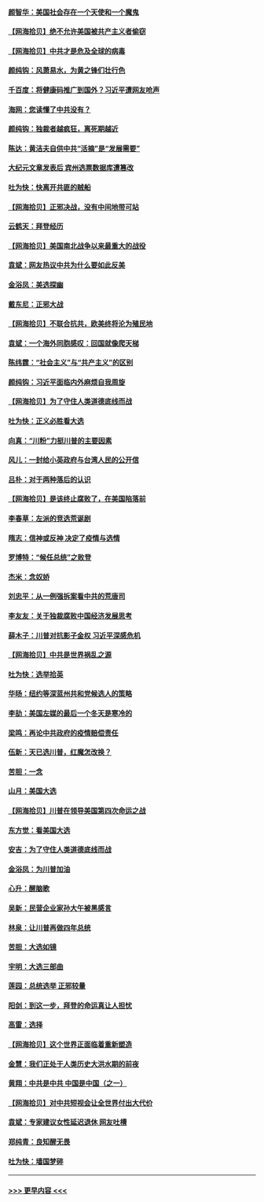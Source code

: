 #### [颜智华：美国社会存在一个天使和一个魔鬼](../pages/nsc993/n12574299.md?t=11261251) 
#### [【网海拾贝】绝不允许美国被共产主义者偷窃](../pages/nsc993/n12573396.md?t=11261251) 
#### [【网海拾贝】中共才是危及全球的病毒](../pages/nsc993/n12571204.md?t=11261251) 
#### [颜纯钩：风萧易水，为黄之锋们壮行色](../pages/nsc993/n12571487.md?t=11261251) 
#### [千百度：将健康码推广到国外？习近平遭网友呛声](../pages/nsc993/n12570808.md?t=11261251) 
#### [海网：您读懂了中共没有？](../pages/nsc993/n12570487.md?t=11261251) 
#### [颜纯钩：独裁者越疯狂，离死期越近](../pages/nsc993/n12569055.md?t=11261251) 
#### [陈达：黄洁夫自供中共“活摘”是“发展需要”](../pages/nsc993/n12568541.md?t=11261251) 
#### [大纪元文章发表后 宾州选票数据库遭篡改](../pages/nsc993/n12568105.md?t=11261251) 
#### [吐为快：快离开共匪的贼船](../pages/nsc993/n12568462.md?t=11261251) 
#### [【网海拾贝】正邪决战，没有中间地带可站](../pages/nsc993/n12568439.md?t=11261251) 
#### [云鹤天：拜登经历](../pages/nsc993/n12567294.md?t=11261251) 
#### [【网海拾贝】美国南北战争以来最重大的战役](../pages/nsc993/n12567247.md?t=11261251) 
#### [袁斌：网友热议中共为什么要如此反美](../pages/nsc993/n12567162.md?t=11261251) 
#### [金浴凤：美选探幽](../pages/nsc993/n12567147.md?t=11261251) 
#### [戴东尼：正邪大战](../pages/nsc993/n12567033.md?t=11261251) 
#### [【网海拾贝】不联合抗共，欧美终将沦为殖民地](../pages/nsc993/n12565068.md?t=11261251) 
#### [袁斌：一个海外同胞感叹：回国就像爬天梯](../pages/nsc993/n12564986.md?t=11261251) 
#### [陈纬霆：“社会主义”与“共产主义”的区别](../pages/nsc993/n12562417.md?t=11261251) 
#### [颜纯钩：习近平面临内外麻烦自我周旋](../pages/nsc993/n12563356.md?t=11261251) 
#### [【网海拾贝】为了守住人类道德底线而战](../pages/nsc993/n12562542.md?t=11261251) 
#### [吐为快：正义必胜看大选](../pages/nsc993/n12561967.md?t=11261251) 
#### [向真：“川粉”力挺川普的主要因素](../pages/nsc993/n12560774.md?t=11261251) 
#### [风儿：一封给小英政府与台湾人民的公开信](../pages/nsc993/n12560581.md?t=11261251) 
#### [吕朴：对于两种落后的认识](../pages/nsc993/n12560492.md?t=11261251) 
#### [【网海拾贝】是该终止腐败了，在美国陷落前](../pages/nsc993/n12559936.md?t=11261251) 
#### [李春草：左派的竞选荒诞剧](../pages/nsc993/n12558380.md?t=11261251) 
#### [隋志：信神或反神 决定了疫情与选情](../pages/nsc993/n12558255.md?t=11261251) 
#### [罗博特：“候任总统”之败登](../pages/nsc993/n12558189.md?t=11261251) 
#### [杰米：念奴娇](../pages/nsc993/n12558174.md?t=11261251) 
#### [刘忠平：从一例强拆案看中共的荒唐司](../pages/nsc993/n12558036.md?t=11261251) 
#### [李友友：关于独裁腐败中国经济发展思考](../pages/nsc993/n12558004.md?t=11261251) 
#### [薛木子：川普对抗影子金权 习近平深感危机](../pages/nsc993/n12557342.md?t=11261251) 
#### [【网海拾贝】中共是世界祸乱之源](../pages/nsc993/n12555353.md?t=11261251) 
#### [吐为快：选举拾英](../pages/nsc993/n12555041.md?t=11261251) 
#### [华旸：纽约等深蓝州共和党候选人的策略](../pages/nsc993/n12554309.md?t=11261251) 
#### [李劼：美国左媒的最后一个冬天是寒冷的](../pages/nsc993/n12552947.md?t=11261251) 
#### [梁鸣：再论中共政府的疫情赔偿责任](../pages/nsc993/n12553012.md?t=11261251) 
#### [伍新：天已选川普，红魔怎改换？](../pages/nsc993/n12552970.md?t=11261251) 
#### [苦胆：一念](../pages/nsc993/n12552957.md?t=11261251) 
#### [山月：美国大选](../pages/nsc993/n12552446.md?t=11261251) 
#### [【网海拾贝】川普在领导美国第四次命运之战](../pages/nsc993/n12551973.md?t=11261251) 
#### [东方觉：看美国大选](../pages/nsc993/n12551647.md?t=11261251) 
#### [安吉：为了守住人类道德底线而战](../pages/nsc993/n12551111.md?t=11261251) 
#### [金浴凤：为川普加油](../pages/nsc993/n12551085.md?t=11261251) 
#### [心升：醒脑歌](../pages/nsc993/n12550984.md?t=11261251) 
#### [吴新：民营企业家孙大午被黑感言](../pages/nsc993/n12550656.md?t=11261251) 
#### [林泉：让川普再做四年总统](../pages/nsc993/n12550640.md?t=11261251) 
#### [苦胆：大选如镜](../pages/nsc993/n12550630.md?t=11261251) 
#### [宇明：大选三部曲](../pages/nsc993/n12550603.md?t=11261251) 
#### [莲园：总统选举 正邪较量](../pages/nsc993/n12550594.md?t=11261251) 
#### [阳剑：到这一步，拜登的命运真让人担忧](../pages/nsc993/n12549093.md?t=11261251) 
#### [高雷：选择](../pages/nsc993/n12549087.md?t=11261251) 
#### [【网海拾贝】这个世界正面临着重新塑造](../pages/nsc993/n12548326.md?t=11261251) 
#### [金慧：我们正处于人类历史大洪水期的前夜](../pages/nsc993/n12547914.md?t=11261251) 
#### [黄翔：中共是中共 中国是中国（之一）](../pages/nsc993/n12547576.md?t=11261251) 
#### [【网海拾贝】对中共短视会让全世界付出大代价](../pages/nsc993/n12546043.md?t=11261251) 
#### [袁斌：专家建议女性延迟退休 网友吐槽](../pages/nsc993/n12545424.md?t=11261251) 
#### [郑纯青：良知醒无畏](../pages/nsc993/n12545394.md?t=11261251) 
#### [吐为快：墙国梦碎](../pages/nsc993/n12545309.md?t=11261251) 

----
#### [ >>> 更早内容 <<< ](../indexes/nsc993-earlier.md)
